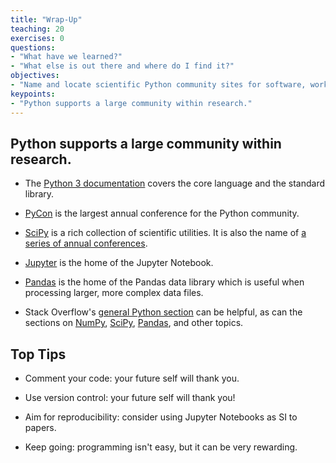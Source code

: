 ```yaml
---
title: "Wrap-Up"
teaching: 20
exercises: 0
questions:
- "What have we learned?"
- "What else is out there and where do I find it?"
objectives:
- "Name and locate scientific Python community sites for software, workshops, and help."
keypoints:
- "Python supports a large community within research."
---
```


## Python supports a large community within research.

*   The [Python 3 documentation](https://docs.python.org/3/) covers the core language
    and the standard library.

*   [PyCon](https://pycon.org/) is the largest annual conference for the Python community.

*   [SciPy](https://scipy.org) is a rich collection of scientific utilities.
    It is also the name of [a series of annual conferences](https://conference.scipy.org/).

*   [Jupyter](https://jupyter.org) is the home of the Jupyter Notebook.

*   [Pandas](https://pandas.pydata.org) is the home of the Pandas data library which is useful when processing larger, more complex data files.

*   Stack Overflow's [general Python section](http://stackoverflow.com/questions/tagged/python)
    can be helpful,
    as can the sections on [NumPy](http://stackoverflow.com/questions/tagged/numpy),
    [SciPy](http://stackoverflow.com/questions/tagged/scipy),
    [Pandas](http://stackoverflow.com/questions/tagged/pandas),
    and other topics.

## Top Tips

* Comment your code: your future self will thank you.

* Use version control: your future self will thank you!

* Aim for reproducibility: consider using Jupyter Notebooks as SI to papers.

* Keep going: programming isn't easy, but it can be very rewarding.